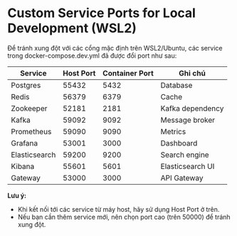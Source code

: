 # Custom Service Ports for Local Development (WSL2)

Để tránh xung đột với các cổng mặc định trên WSL2/Ubuntu, các service trong docker-compose.dev.yml đã được đổi port như sau:

| Service       | Host Port | Container Port | Ghi chú          |
| ------------- | --------- | -------------- | ---------------- |
| Postgres      | 55432     | 5432           | Database         |
| Redis         | 56379     | 6379           | Cache            |
| Zookeeper     | 52181     | 2181           | Kafka dependency |
| Kafka         | 59092     | 9092           | Message broker   |
| Prometheus    | 59090     | 9090           | Metrics          |
| Grafana       | 53001     | 3000           | Dashboard        |
| Elasticsearch | 59200     | 9200           | Search engine    |
| Kibana        | 55601     | 5601           | Elasticsearch UI |
| Gateway       | 53000     | 3000           | API Gateway      |

**Lưu ý:**

- Khi kết nối tới các service từ máy host, hãy sử dụng Host Port ở trên.
- Nếu bạn cần thêm service mới, nên chọn port cao (trên 50000) để tránh xung đột.
